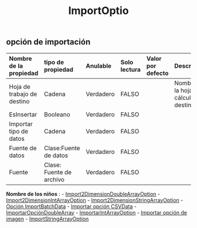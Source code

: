 ﻿---
title: ImportOptio
second_title: Aspose.Cells Cloud Documen
type: docs
url: /es/specification/model/importoption/
description: "Aspose.Cells Especificación del modelo de nube: ImportOption. Maneje sin esfuerzo Excel y otros documentos de hoja de cálculo con funciones como abrir, generar, editar, dividir, fusionar, comparar y convertir."
kwords: Excel, Office, Hoja de cálculo, Cloud REST API, ImportOption
weight: 50
---
## **opción de importación**

 

| Nombre de la propiedad| tipo de propiedad| Anulable| Solo lectura| Valor por defecto| Descripción|
|:- |:- |:- |:- |:- |:- |
| Hoja de trabajo de destino| Cadena| Verdadero| FALSO|| Nombre de la hoja de cálculo de destino.|
| EsInsertar| Booleano| Verdadero| FALSO|||
| Importar tipo de datos| Cadena| Verdadero| FALSO|||
| Fuente de datos| Clase:Fuente de datos| Verdadero| FALSO|||
| Fuente| Clase: Fuente de archivo| Verdadero| FALSO|||

**Nombre de los niños** : 
	-  [Import2DimensionDoubleArrayOption](import2dimensiondoublearrayoption) 
	-  [Import2DimensionIntArrayOption](import2dimensionintarrayoption) 
	-  [Import2DimensionStringArrayOption](import2dimensionstringarrayoption) 
	-  [Opción ImportBatchData](importbatchdataoption) 
	-  [Importar opción CSVData](importcsvdataoption) 
	-  [ImportarOpciónDoubleArray](importdoublearrayoption) 
	-  [ImportarIntArrayOption](importintarrayoption) 
	-  [Importar opción de imagen](importpictureoption) 
	-  [ImportStringArrayOption](importstringarrayoption) 
